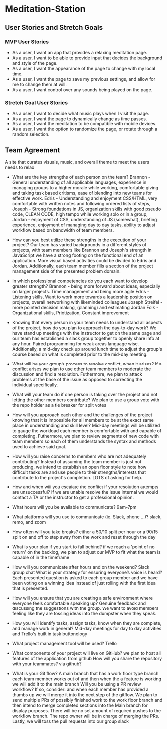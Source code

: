 # Meditation-Station


## User Stories and Stretch Goals

### MVP User Stories

* As a user, I want an app that provides a relaxing meditation page.
* As a user, I want to be able to provide input that decides the background and style of the page.
* As a user, I want the appearance of the page to change with my local time.
* As a user, I want the page to save my previous settings, and allow for me to change them at will.
* As a user, I want control over any sounds being played on the page.

### Stretch Goal User Stories

* As a user, I want to decide what music plays when I visit the page.
* As a user, I want the page to dynamically change as time passes.
* As a user, I want the meditation to be compatible with mobile devices.
* As a user, I want the option to randomize the page, or rotate through a random selection.


## Team Agreement

A site that curates visuals, music, and overall theme to meet the users needs to relax

* What are the key strengths of each person on the team?
Brannon - General understanding of all applicable languages, experience in managing groups to a higher morale while working, comfortable giving and taking task based critisms, ease of blending into new teams for effective work.
Edris - Understanding and enjoyment CSS/HTML, very comfortable with written notes and following ordered lists of steps,  
Joseph - Strong foundations in JS, organization skills with good pseudo code, CLEAN CODE, high tempo while working solo or in a group,
Jordan - enjoyment of CSS, understanding of JS (somewhat), briefing experience, enjoyment of managing day to day tasks,  ability to adjust workflow based on bandwidth of team members.

* How can you best utilize these strengths in the execution of your project?
Our team has varied backgrounds in a different styles of projects, with team members like Brannon and Joseph's strength in JavaScript we have a strong footing on the functional end of an application. More visual based activities could be divided to Edris and Jordan. Additionally, each team member fills a section of the project management side of the presented problem domain.

* In which professional competencies do you each want to develop greater strength?
Brannon - being more forward about ideas, especially on larger projects. Time management and being more agile
Edris - Listening skills, Want to work more towards a leadership position on projects, overall networking with likeminded colleagues
Joseph Streifel - more pointed decision making, (planning) and estimating
Jordan Folk - Organizational skills, Priotization, Constant improvement

* Knowing that every person in your team needs to understand all aspects of the project, how do you plan to approach the day-to-day work?
We have stand up meetings with the instructor to get on the same page and our team has established a slack group together to openly share info at any hour. Paired programming for weak areas language wise. Additionally, a mid-day check up around lunch time to adjust the group's course based on what is completed prior to the mid-day meeting.


* What will be your group’s process to resolve conflict, when it arises?
If a conflict arises we plan to use other team members to moderate the discussion and find a resolution. Futhermore, we plan to attack problems at the base of the issue as opposed to correcting the individual specifically.


* What will your team do if one person is taking over the project and not letting the other members contribute?
We plan to use a group vote with the repo holder as a tie breaker for split votes


* How will you approach each other and the challenges of the project knowing that it is impossible for all members to be at the exact same place in understanding and skill level?
Mid-day meetings will be utilized to gauge the workload each member is comfortable with and capable of completing. Futhermore, we plan to review segments of new code with team members so each of them understands the syntax and methods used to achieve said goal.

* How will you raise concerns to members who are not adequately contributing?
Instead of assuming the team member is just not producing, we intend to establish an open floor style to note how difficult tasks are and use people to their strengths/interests that contribute to the project's completion. LOTS of asking for help.

* How and when will you escalate the conflict if your resolution attempts are unsuccessful?
If we are unable resolve the issue internal we would contact a TA or the instructor to get a professional opinion.

* What hours will you be available to communicate?
9am-7pm

* What platforms will you use to communicate (ie. Slack, phone …)?
slack, remo, and zoom

* How often will you take breaks?
either a 50/10 split per hour or a 90/15 split on and off to step away from the work and reset through the day

* What is your plan if you start to fall behind?
if we reach a 'point of no return' on the backlog, we plan to adjust our MVP to fit what the team is capable of in the timeframe


* How will you communicate after hours and on the weekend?
Slack group chat What is your strategy for ensuring everyone’s voice is heard?
Each presented question is asked to each group member and we have been voting on a winning idea instead of just rolling with the first idea that is presented. 

* How will you ensure that you are creating a safe environment where everyone feels comfortable speaking up?
Genuine feedback and discussing the suggestions with the group. We want to avoid members feeling like they are tossing ideas into the dumpster when they speak. 

* How you will identify tasks, assign tasks, know when they are complete, and manage work in general?
Mid-day meetings for day to day activities and Trello's built in task buttonology
* What project management tool will be used?
Trello
* What components of your project will live on GitHub?
we plan to host all features of the application from github
How will you share the repository with your teammates?
via github?
* What is your Git flow?
A main branch that has a work floor type branch each team member works out of and then when the a feature is working we will add it to the main branch 
Will you be using a PR review workflow? If so, consider:
and when each member has provided a thumbs up we will merge it into the next step of the gitflow. We plan to send multiple PRs of possibly finished work to the work floor branch and then intend to merge completed sections into the Main branch for display purposes. There will be no set amount of required pushes to the workflow branch. The repo owner will be in charge of merging the PRs. Lastly, we will toss the pull requests into our group slack 

